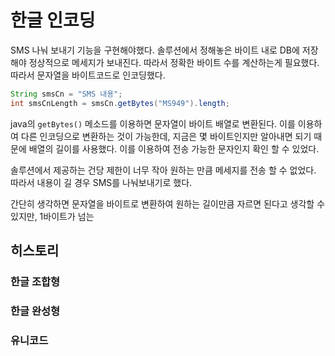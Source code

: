 # 한글 인코딩

SMS 나눠 보내기 기능을 구현해야했다. 솔루션에서 정해놓은 바이트 내로 DB에 저장해야 정상적으로 메세지가 보내진다. 따라서 정확한 바이트 수를 계산하는게 필요했다. 따라서 문자열을 바이트코드로 인코딩했다.

```java
String smsCn = "SMS 내용";
int smsCnLength = smsCn.getBytes("MS949").length;
```

java의 `getBytes()` 메소드를 이용하면 문자열이 바이트 배열로 변환된다. 이를 이용하여 다른 인코딩으로 변환하는 것이 가능한데, 지금은 몇 바이트인지만 알아내면 되기 때문에 배열의 길이를 사용했다. 이를 이용하여 전송 가능한 문자인지 확인 할 수 있었다.

솔루션에서 제공하는 건당 제한이 너무 작아 원하는 만큼 메세지를 전송 할 수 없었다. 따라서 내용이 길 경우 SMS를 나눠보내기로 했다.

간단히 생각하면 문자열을 바이트로 변환하여 원하는 길이만큼 자르면 된다고 생각할 수 있지만, 1바이트가 넘는

## 히스토리

### 한글 조합형

### 한글 완성형

### 유니코드
